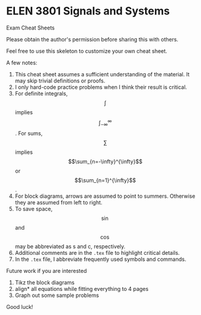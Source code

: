 # ELEN 3801 Signals and Systems
Exam Cheat Sheets

Please obtain the author's permission before sharing this with others.

Feel free to use this skeleton to customize your own cheat sheet.

A few notes:
1. This cheat sheet assumes a sufficient understanding of the material. It may skip trivial definitions or proofs.
2. I only hard-code practice problems when I think their result is critical.
3. For definite integrals, $$\int$$ implies $$\int_{-\infty}^{\infty}$$. For sums, $$\sum$$ implies $$\sum_{n=-\infty}^{\infty}$$ or $$\sum_{n=1}^{\infty}$$.
4. For block diagrams, arrows are assumed to point to summers. Otherwise they are assumed from left to right.
4. To save space, $$\sin$$ and $$\cos$$ may be abbreviated as s and c, respectively.
5. Additional comments are in the `.tex` file to highlight critical details.
6. In the `.tex` file, I abbreviate frequently used symbols and commands.

Future work if you are interested
1. Tikz the block diagrams
2. align* all equations while fitting everything to 4 pages
3. Graph out some sample problems

Good luck!
